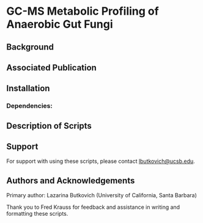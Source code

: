 # GC-MS Metabolic Profiling of Anaerobic Gut Fungi

## Background

## Associated Publication

## Installation
### Dependencies:

## Description of Scripts

## Support
For support with using these scripts, please contact lbutkovich@ucsb.edu.

## Authors and Acknowledgements
Primary author: Lazarina Butkovich (University of California, Santa Barbara)

Thank you to Fred Krauss for feedback and assistance in writing and formatting these scripts. 
